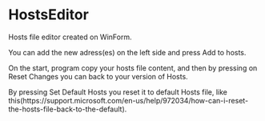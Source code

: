 # HostsEditor
Hosts file editor created on WinForm.
<p>You can add the new adress(es) on the left side and press Add to hosts.</p>
<p>On the start, program copy your hosts file content, and then by pressing on Reset Changes you can back to your version of Hosts.</p>
<p>By pressing Set Default Hosts you reset it to default Hosts file, like this(https://support.microsoft.com/en-us/help/972034/how-can-i-reset-the-hosts-file-back-to-the-default).</p>
